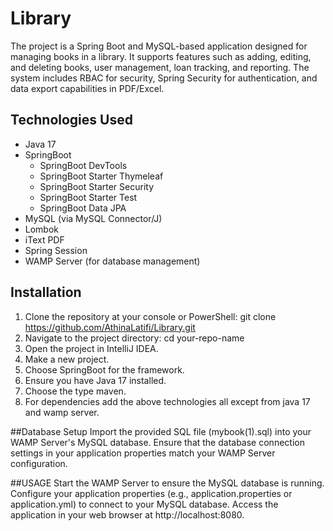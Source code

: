 # Library
The project is a Spring Boot and MySQL-based application designed for managing books in a library. It supports features such as adding, editing, and deleting books, user management, loan tracking, and reporting. The system includes RBAC for security, Spring Security for authentication, and data export capabilities in PDF/Excel.

## Technologies Used
- Java 17
- SpringBoot
  - SpringBoot DevTools
  - SpringBoot Starter Thymeleaf
  - SpringBoot Starter Security
  - SpringBoot Starter Test
  - SpringBoot Data JPA
- MySQL (via MySQL Connector/J)
- Lombok
- iText PDF
- Spring Session
- WAMP Server (for database management)

## Installation

1. Clone the repository at your console or PowerShell:
   git clone https://github.com/AthinaLatifi/Library.git
2. Navigate to the project directory:
   cd your-repo-name
3. Open the project in IntelliJ IDEA.
4. Make a new project.
5. Choose SpringBoot for the framework.
6. Ensure you have Java 17 installed.
7. Choose the type maven.
8. For dependencies add the above technologies all except from java 17 and wamp server. 

##Database Setup
Import the provided SQL file (mybook(1).sql) into your WAMP Server's MySQL database.
Ensure that the database connection settings in your application properties match your WAMP Server configuration.

##USAGE
Start the WAMP Server to ensure the MySQL database is running.
Configure your application properties (e.g., application.properties or application.yml) to connect to your MySQL database.
Access the application in your web browser at http://localhost:8080.
